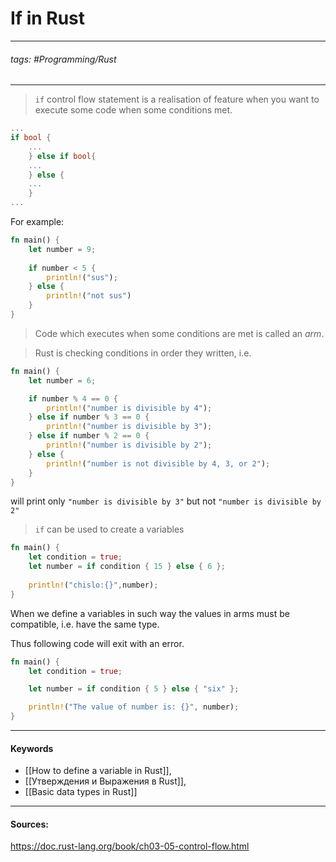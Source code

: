 # If in Rust
***
###### tags: #Programming/Rust
***
>`if` control flow statement is a realisation of feature when you want to execute some code when some conditions met.

```rust
...
if bool {
	...
	} else if bool{
	...
	} else {
	...
	}
...
```
For example:
```rust
fn main() {
	let number = 9;
	
	if number < 5 {
		println!("sus");
	} else {
		println!("not sus")
	}
}
```
>Code which executes when some conditions are met is called an *arm*.

>Rust is checking conditions in order they written, i.e.
```rust
fn main() {
    let number = 6;

    if number % 4 == 0 {
        println!("number is divisible by 4");
    } else if number % 3 == 0 {
        println!("number is divisible by 3");
    } else if number % 2 == 0 {
        println!("number is divisible by 2");
    } else {
        println!("number is not divisible by 4, 3, or 2");
    }
}
```
will print only `"number is divisible by 3"` but not `"number is divisible by 2"`

>`if` can be used to create a variables
```rust
fn main() {
	let condition = true;
	let number = if condition { 15 } else { 6 };
	
	println!("chislo:{}",number);
}
```
When we define a variables in such way the values in arms must be compatible, i.e. have the same type.

Thus following code will exit with an error.
```rust
fn main() {
    let condition = true;

    let number = if condition { 5 } else { "six" };

    println!("The value of number is: {}", number);
}

```
***
#### Keywords
- [[How to define a variable in Rust]],
- [[Утверждения и Выражения в Rust]],
- [[Basic data types in Rust]]
*** 
#### Sources:
 https://doc.rust-lang.org/book/ch03-05-control-flow.html
